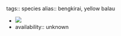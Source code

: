 tags:: species
alias:: bengkirai, yellow balau

- ![](https://peach-geographical-bat-397.mypinata.cloud/ipfs/Qmc1VJoGiStz5peEBBwpJx9sfWuFTwCHvZDMrpEda146eB)
- availability:: unknown